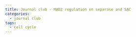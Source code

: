 ```yaml
---
title: Journal club - MAD2 regulation on separase and SAC
categories:
  - journal club
tags:
  - cell cycle
---
```


